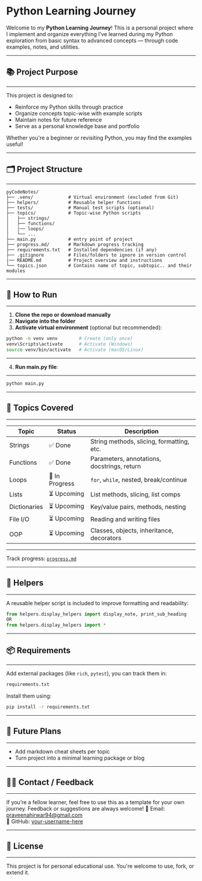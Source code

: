 # Python Learning Journey

Welcome to my **Python Learning Journey**! This is a personal project where I implement and organize everything I’ve learned during my Python exploration from basic syntax to advanced concepts — through code examples, notes, and utilities.

---------------------------------------------------------------------------------------------------------------------------------------
## 📚 Project Purpose
---------------------------------------------------------------------------------------------------------------------------------------
This project is designed to:
- Reinforce my Python skills through practice
- Organize concepts topic-wise with example scripts
- Maintain notes for future reference
- Serve as a personal knowledge base and portfolio

Whether you're a beginner or revisiting Python, you may find the examples useful!

---------------------------------------------------------------------------------------------------------------------------------------
## 🗂️ Project Structure
---------------------------------------------------------------------------------------------------------------------------------------
```
pyCodeNotes/
├── .venv/             # Virtual environment (excluded from Git)
├── helpers/           # Reusable helper functions
├── tests/             # Manual test scripts (optional)
├── topics/            # Topic-wise Python scripts
│   ├── strings/
│   ├── functions/
│   |── loops/
│   └── ...
├── main.py            # entry point of project
├── progress.md/       # Markdown progress tracking
├── requirements.txt   # Installed dependencies (if any)
├── .gitignore         # Files/folders to ignore in version control
|── README.md          # Project overview and instructions
└── topics.json        # Contains name of topic, subtopic.. and their modules
```
---------------------------------------------------------------------------------------------------------------------------------------
## 🧪 How to Run
---------------------------------------------------------------------------------------------------------------------------------------
1. **Clone the repo or download manually**
2. **Navigate into the folder**
3. **Activate virtual environment** (optional but recommended):

```bash
python -m venv venv        # Create (only once)
venv\Scripts\activate      # Activate (Windows)
source venv/bin/activate   # Activate (macOS/Linux)
```
---------------------------------------------------------------------------------------------------------------------------------------
4. **Run main.py file**:
---------------------------------------------------------------------------------------------------------------------------------------
```bash
python main.py
```
---------------------------------------------------------------------------------------------------------------------------------------
## 📝 Topics Covered
---------------------------------------------------------------------------------------------------------------------------------------
| Topic       | Status          | Description                                  |
|-------------|-----------------|----------------------------------------------|
| Strings     | ✅ Done         | String methods, slicing, formatting, etc.    |
| Functions   | ✅ Done         | Parameters, annotations, docstrings, return  |
| Loops       | 🔄 In Progress  | `for`, `while`, nested, break/continue       |
| Lists       | ⏳ Upcoming     | List methods, slicing, list comps            |
| Dictionaries| ⏳ Upcoming     | Key/value pairs, methods, nesting            |
| File I/O    | ⏳ Upcoming     | Reading and writing files                    |
| OOP         | ⏳ Upcoming     | Classes, objects, inheritance, decorators    |
--------------------------------------------------------------------------------
Track progress: [`progress.md`](progress.md)

---------------------------------------------------------------------------------------------------------------------------------------
## 🧰 Helpers
---------------------------------------------------------------------------------------------------------------------------------------
A reusable helper script is included to improve formatting and readability:

```python
from helpers.display_helpers import display_note, print_sub_heading
OR
from helpers.display_helpers import *
```
---------------------------------------------------------------------------------------------------------------------------------------
## 📦 Requirements
---------------------------------------------------------------------------------------------------------------------------------------
Add external packages (like `rich`, `pytest`), you can track them in:
```bash
requirements.txt
```
Install them using:
```bash
pip install -r requirements.txt
```
---------------------------------------------------------------------------------------------------------------------------------------
## 🚀 Future Plans
---------------------------------------------------------------------------------------------------------------------------------------
- Add markdown cheat sheets per topic
- Turn project into a minimal learning package or blog

---------------------------------------------------------------------------------------------------------------------------------------
## 🙋‍♂️ Contact / Feedback
---------------------------------------------------------------------------------------------------------------------------------------
If you’re a fellow learner, feel free to use this as a template for your own journey. Feedback or suggestions are always welcome!
📧 Email: praveenahirwar94@gmail.com  
📎 GitHub: [your-username-here](https://github.com/your-username-here)

---------------------------------------------------------------------------------------------------------------------------------------
## 📄 License
---------------------------------------------------------------------------------------------------------------------------------------
This project is for personal educational use. You're welcome to use, fork, or extend it.